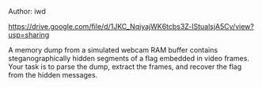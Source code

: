 Author: iwd

https://drive.google.com/file/d/1JKC_NqjyajWK6tcbs3Z-lStualsjA5Cv/view?usp=sharing

A memory dump from a simulated webcam RAM buffer contains steganographically hidden segments of a flag embedded in video frames. Your task is to parse the dump, extract the frames, and recover the flag from the hidden messages.
